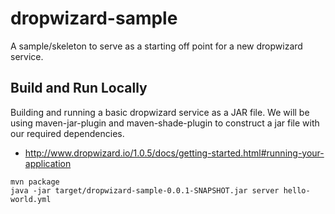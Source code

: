 # dropwizard-sample
A sample/skeleton to serve as a starting off point for a new dropwizard service.

## Build and Run Locally
Building and running a basic dropwizard service as a JAR file.
We will be using maven-jar-plugin and maven-shade-plugin to construct a jar file with our required dependencies.
* http://www.dropwizard.io/1.0.5/docs/getting-started.html#running-your-application
```
mvn package
java -jar target/dropwizard-sample-0.0.1-SNAPSHOT.jar server hello-world.yml
```
